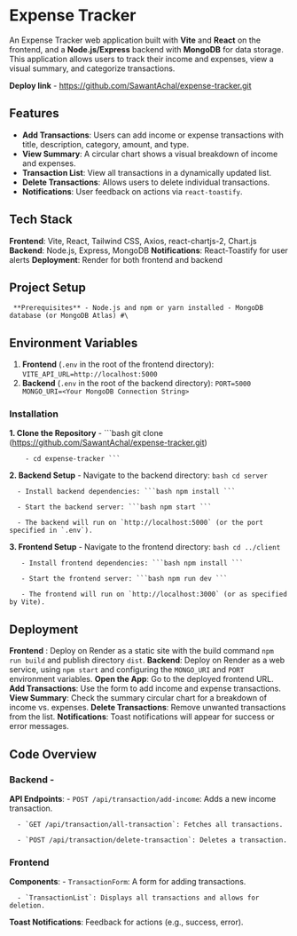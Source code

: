 # Expense Tracker #
  An Expense Tracker web application built with **Vite** and **React** on the frontend, and a **Node.js/Express** backend with **MongoDB** for data storage. 
  This application allows users to track their income and expenses, view a visual summary, and categorize transactions.

  **Deploy link** - https://github.com/SawantAchal/expense-tracker.git
  
  ## Features ## 
  - **Add Transactions**: Users can add income or expense transactions with title, description, category, amount, and type.
  - **View Summary**: A circular chart shows a visual breakdown of income and expenses.
  - **Transaction List**: View all transactions in a dynamically updated list.
  - **Delete Transactions**: Allows users to delete individual transactions.
  - **Notifications**: User feedback on actions via `react-toastify`.
    
   ## Tech Stack ##
   **Frontend**: Vite, React, Tailwind CSS, Axios, react-chartjs-2, Chart.js 
   **Backend**: Node.js, Express, MongoDB 
   **Notifications**: React-Toastify for user alerts
   **Deployment**: Render for both frontend and backend
   
   ## Project Setup ##
     **Prerequisites** - Node.js and npm or yarn installed - MongoDB database (or MongoDB Atlas) #\
   ## Environment Variables
   1. **Frontend** (`.env` in the root of the frontend directory): ``` VITE_API_URL=http://localhost:5000 ```
   2. **Backend** (`.env` in the root of the backend directory): ``` PORT=5000 MONGO_URI=<Your MongoDB Connection String> ```
    
### Installation ###
  **1. Clone the Repository**
        - ```bash git clone (https://github.com/SawantAchal/expense-tracker.git) 
        
        - cd expense-tracker ```
  
  **2. Backend Setup**
      - Navigate to the backend directory: ```bash cd server ```
      
      - Install backend dependencies: ```bash npm install ```
      
      - Start the backend server: ```bash npm start ```
      
      - The backend will run on `http://localhost:5000` (or the port specified in `.env`). 
      
  **3. Frontend Setup**
       - Navigate to the frontend directory: ```bash cd ../client ```
       
       - Install frontend dependencies: ```bash npm install ```
       
       - Start the frontend server: ```bash npm run dev ```
       
       - The frontend will run on `http://localhost:3000` (or as specified by Vite).
       
## Deployment
   **Frontend** : Deploy on Render as a static site with the build command `npm run build` and publish directory `dist`.
  **Backend**: Deploy on Render as a web service, using `npm start` and configuring the `MONGO_URI` and `PORT` environment variables.
  **Open the App**: Go to the deployed frontend URL. 
  **Add Transactions**: Use the form to add income and expense transactions.
  **View Summary**: Check the summary circular chart for a breakdown of income vs. expenses.
  **Delete Transactions**: Remove unwanted transactions from the list.
  **Notifications**: Toast notifications will appear for success or error messages. 
  
## Code Overview ## 
  ### Backend -
   **API Endpoints**:
      - `POST /api/transaction/add-income`: Adds a new income transaction.
      
      - `GET /api/transaction/all-transaction`: Fetches all transactions.
      
      - `POST /api/transaction/delete-transaction`: Deletes a transaction.
  
  ### Frontend
   **Components**:
      - `TransactionForm`: A form for adding transactions.
      
      - `TransactionList`: Displays all transactions and allows for deletion.
      
  **Toast Notifications**: Feedback for actions (e.g., success, error). 
